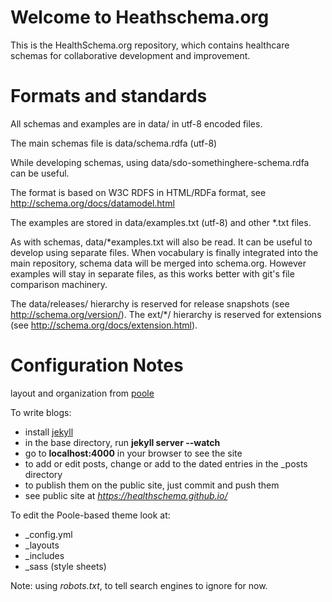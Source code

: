 Welcome to Heathschema.org
=====================
This is the HealthSchema.org repository, which contains healthcare schemas for collaborative development and improvement. 


Formats and standards
=====================
All schemas and examples are in data/ in utf-8 encoded files.

The main schemas file is data/schema.rdfa (utf-8)

While developing schemas, using data/sdo-somethinghere-schema.rdfa can be useful.

The format is based on W3C RDFS in HTML/RDFa format, see http://schema.org/docs/datamodel.html

The examples are stored in data/examples.txt (utf-8) and other *.txt files.

As with schemas, data/*examples.txt will also be read. It can be useful to develop
using separate files. When vocabulary is finally integrated into the main repository, schema
data will be merged into schema.org. However examples will stay in separate files, as this
works better with git's file comparison machinery.

The data/releases/ hierarchy is reserved for release snapshots (see http://schema.org/version/).
The ext/*/ hierarchy is reserved for extensions (see http://schema.org/docs/extension.html).


Configuration Notes
=====================

layout and organization from [poole](https://github.com/poole/poole)

To write blogs:
* install [jekyll](https://help.github.com/articles/using-jekyll-with-pages/)
* in the base directory, run __jekyll server --watch__
* go to __localhost:4000__ in your browser to see the site
* to add or edit posts, change or add to the dated entries in the _posts directory
* to publish them on the public site, just commit and push them
* see public site at _https://healthschema.github.io/_

To edit the Poole-based theme look at:
* _config.yml
* _layouts
* _includes
* _sass (style sheets)

Note: using _robots.txt_, to tell search engines to ignore for now.
